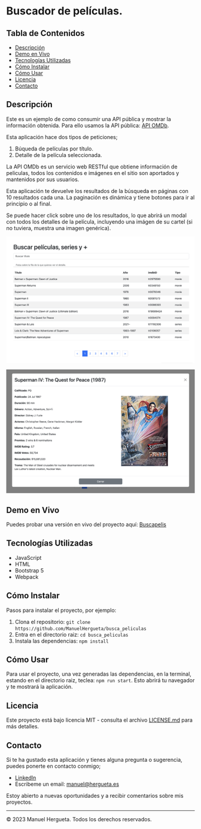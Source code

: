 # Buscador de películas.

## Tabla de Contenidos

- [Descripción](#descripcion)
- [Demo en Vivo](#demo-en-vivo)
- [Tecnologías Utilizadas](#tecnologías-utilizadas)
- [Cómo Instalar](#cómo-instalar)
- [Cómo Usar](#cómo-usar)
- [Licencia](#licencia)
- [Contacto](#contacto)

## Descripción

Este es un ejemplo de como consumir una API pública y mostrar la información obtenida. Para ello usamos la API pública: [API OMDb](https://www.omdbapi.com).

Esta aplicación hace dos tipos de peticiones;
1. Búqueda de películas por título.
2. Detalle de la película seleccionada.

La API OMDb es un servicio web RESTful que obtiene información de peliculas, todos los contenidos e imágenes en el sitio son aportados y mantenidos por sus usuarios. 

Esta aplicación te devuelve los resultados de la búsqueda en páginas con 10 resultados cada una. La paginación es dinámica y tiene botones para ir al principio o al final. 

Se puede hacer click sobre uno de los resultados, lo que abrirá un modal con todos los detalles de la película, incluyendo una imágen de su cartel (si no tuviera, muestra una imagen genérica).

![Listado de resultados](./assets/Listado.png)

![Detalle de la película](./assets/Detalle.png)

## Demo en Vivo

Puedes probar una versión en vivo del proyecto aquí: [Buscapelis](https://buscapelishergueta.000webhostapp.com/)

## Tecnologías Utilizadas

- JavaScript
- HTML
- Bootstrap 5
- Webpack

## Cómo Instalar

Pasos para instalar el proyecto, por ejemplo:

1. Clona el repositorio: `git clone https://github.com/ManuelHergueta/busca_peliculas`
2. Entra en el directorio raiz: `cd busca_peliculas`
3. Instala las dependencias: `npm install`

## Cómo Usar

Para usar el proyecto, una vez generadas las dependencias, en la terminal, estando en el directorio raiz, teclea: `npm run start`.
Esto abrirá tu navegador y te mostrará la aplicación.

## Licencia

Este proyecto está bajo licencia MIT - consulta el archivo [LICENSE.md](LICENSE.md) para más detalles.

## Contacto

Si te ha gustado esta aplicación y tienes alguna pregunta o sugerencia, puedes ponerte en contacto conmigo;
- [LinkedIn](https://www.linkedin.com/in/hergueta/) 
- Escribeme un email: manuel@hergueta.es

Estoy abierto a nuevas oportunidades y a recibir comentarios sobre mis proyectos.

---
© 2023 Manuel Hergueta. Todos los derechos reservados.